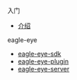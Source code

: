 <!-- docs/_sidebar.md -->

入门
* [介绍](/)

eagle-eye
* [eagle-eye-sdk](/zh-cn/eagle/ "eagle-eye 一款开箱即用的全埋点监控")
* [eagle-eye-plugin](/zh-cn/eagle/plugin)
* [eagle-eye-server](/zh-cn/eagle/server)
